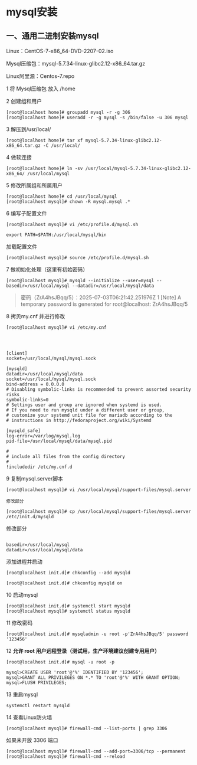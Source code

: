 # mysql安装

## 一、通用二进制安装mysql

Linux：CentOS-7-x86_64-DVD-2207-02.iso

Mysql压缩包：mysql-5.7.34-linux-glibc2.12-x86_64.tar.gz

Linux阿里源：Centos-7.repo

1 将 Mysql压缩包 放入  /home

2 创建组和用户

```
[root@localhost home]# groupadd mysql -r -g 306 
[root@localhost home]# useradd -r -g mysql -s /bin/false -u 306 mysql
```

3 解压到/usr/local/

```
[root@localhost home]# tar xf mysql-5.7.34-linux-glibc2.12-x86_64.tar.gz -C /usr/local/
```

4 做软连接

```
[root@localhost home]# ln -sv /usr/local/mysql-5.7.34-linux-glibc2.12-x86_64/ /usr/local/mysql
```

5 修改所属组和所属用户

```
[root@localhost home]# cd /usr/local/mysql
[root@localhost mysql]# chown -R mysql.mysql .*
```

6 编写子配置文件

```
[root@localhost mysql]# vi /etc/profile.d/mysql.sh

export PATH=$PATH:/usr/local/mysql/bin
```

加载配置文件

```
[root@localhost mysql]# source /etc/profile.d/mysql.sh
```

7 做初始化处理（这里有初始密码）

```
[root@localhost mysql]# mysqld --initialize --user=mysql --basedir=/usr/local/mysql --datadir=/usr/local/mysql/data
```

> 密码（ZrA4hsJBqq/5）：2025-07-03T06:21:42.251976Z 1 [Note] A temporary password is generated for root@localhost: ZrA4hsJBqq/5

8 拷贝my.cnf 并进行修改

```
[root@localhost mysql]# vi /etc/my.cnf




[client]
socket=/usr/local/mysql/mysql.sock

[mysqld]
datadir=/usr/local/mysql/data
socket=/usr/local/mysql/mysql.sock
bind-address = 0.0.0.0
# Disabling symbolic-links is recommended to prevent assorted security risks
symbolic-links=0
# Settings user and group are ignored when systemd is used.
# If you need to run mysqld under a different user or group,
# customize your systemd unit file for mariadb according to the
# instructions in http://fedoraproject.org/wiki/Systemd

[mysqld_safe]
log-error=/var/log/mysql.log
pid-file=/usr/local/mysql/data/mysql.pid

#
# include all files from the config directory
#
!includedir /etc/my.cnf.d

```

9 复制mysql.server脚本

```
[root@localhost mysql]# vi /usr/local/mysql/support-files/mysql.server

修改部分

[root@localhost mysql]# cp /usr/local/mysql/support-files/mysql.server /etc/init.d/mysqld
```

修改部分

```

basedir=/usr/local/mysql
datadir=/usr/local/mysql/data

```

添加进程并启动

```
[root@localhost init.d]# chkconfig --add mysqld
 
[root@localhost init.d]# chkconfig mysqld on
```

10 启动mysql

```
[root@localhost init.d]# systemctl start mysqld
[root@localhost mysql]# systemctl status mysqld
```

11 修改密码

```
[root@localhost init.d]# mysqladmin -u root -p'ZrA4hsJBqq/5' password '123456'
```

12 **允许 root 用户远程登录（测试用，生产环境建议创建专用用户）**

```
[root@localhost init.d]# mysql -u root -p

mysql>CREATE USER 'root'@'%' IDENTIFIED BY '123456';
mysql>GRANT ALL PRIVILEGES ON *.* TO 'root'@'%' WITH GRANT OPTION;
mysql>FLUSH PRIVILEGES;
```

13 重启mysql

```
systemctl restart mysqld
```

14 查看Linux防火墙

```
[root@localhost mysql]# firewall-cmd --list-ports | grep 3306
```

如果未开放 3306 端口

```
[root@localhost mysql]# firewall-cmd --add-port=3306/tcp --permanent
[root@localhost mysql]# firewall-cmd --reload
```

